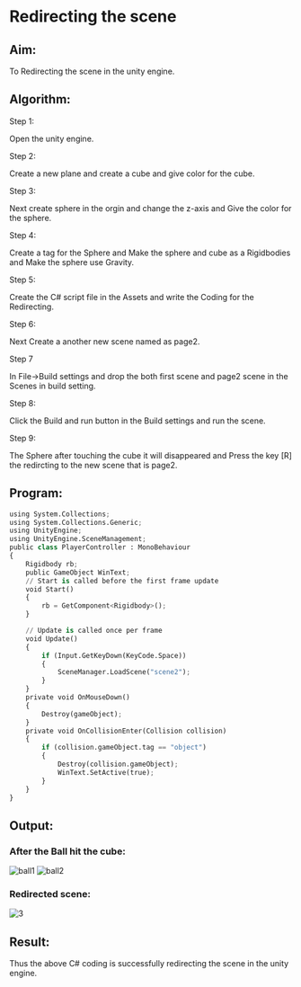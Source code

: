 # Redirecting the scene

## Aim:
To Redirecting the scene in the unity engine.


## Algorithm:
Step 1:

Open the unity engine.

Step 2:

Create a new plane and create a cube and give color for the cube.

Step 3:

Next create sphere in the orgin and change the z-axis and Give the color for the sphere.

Step 4:

Create a tag for the Sphere and Make the sphere and cube as a Rigidbodies and Make the sphere use Gravity.

Step 5:

Create the C# script file in the Assets and write the Coding for the Redirecting.

Step 6:

Next Create a another new scene named as page2.

Step 7

In File->Build settings and drop the both first scene and page2 scene in the Scenes in build setting.

Step 8:

Click the Build and run button in the Build settings and run the scene.

Step 9:

The Sphere after touching the cube it will disappeared and Press the key [R] the redircting to the new scene that is page2.



## Program:
```python
using System.Collections;
using System.Collections.Generic;
using UnityEngine;
using UnityEngine.SceneManagement;
public class PlayerController : MonoBehaviour
{
    Rigidbody rb;
    public GameObject WinText;
    // Start is called before the first frame update
    void Start()
    {
        rb = GetComponent<Rigidbody>();
    }

    // Update is called once per frame
    void Update()
    {
        if (Input.GetKeyDown(KeyCode.Space))
        {
            SceneManager.LoadScene("scene2");
        }
    }
    private void OnMouseDown()
    {
        Destroy(gameObject);
    }
    private void OnCollisionEnter(Collision collision)
    {
        if (collision.gameObject.tag == "object")
        {
            Destroy(collision.gameObject);
            WinText.SetActive(true);
        }
    }
}
```

## Output:
### After the Ball hit the cube:
![ball1](https://user-images.githubusercontent.com/75235022/174820302-92b26481-cc53-42b2-ba5f-157dd33fa4f7.png)
![ball2](https://user-images.githubusercontent.com/75235022/174820425-cfb5837b-ea72-4e3d-b0ad-a4328eed88e2.png)

### Redirected scene:
![3](https://user-images.githubusercontent.com/75235022/174820470-0aea5d6b-d9e3-4899-a1c3-33c2095b73a8.png)



## Result:
Thus the above C# coding is successfully redirecting the scene in the unity engine.
